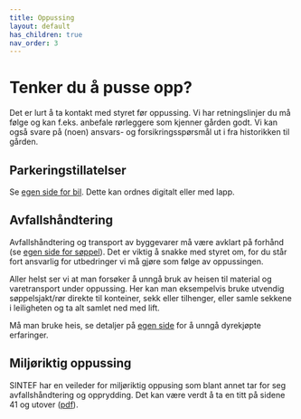 ```yaml
---
title: Oppussing
layout: default
has_children: true
nav_order: 3
---
```


# Tenker du å pusse opp?
Det er lurt å ta kontakt med styret før oppussing. Vi har retningslinjer du må følge og kan f.eks. anbefale rørleggere som kjenner gården godt. Vi kan også svare på (noen) ansvars- og forsikringsspørsmål ut i fra historikken til gården.

## Parkeringstillatelser
Se [egen side for bil](/bil#parkeringstillatelser-for-bakg%C3%A5rden). Dette kan ordnes digitalt eller med lapp.

## Avfallshåndtering
Avfallshåndtering og transport av byggevarer må være avklart på forhånd (se [egen side for søppel](/søppel)). 
Det er viktig å snakke med styret om, for du står fort ansvarlig for utbedringer vi må gjøre som følge av 
oppussingen. 

Aller helst ser vi at man forsøker å unngå bruk av heisen til material og varetransport under oppussing. Her kan man eksempelvis bruke utvendig søppelsjakt/rør direkte til konteiner, sekk eller tilhenger, eller samle sekkene i leiligheten og ta alt samlet ned med lift. 

Må man bruke heis, se detaljer på [egen side](/heis) for å unngå dyrekjøpte erfaringer.

## Miljøriktig oppussing
SINTEF har en veileder for miljøriktig oppusing som blant annet tar for seg avfallshåndtering og opprydding. Det kan være verdt å ta en titt på sidene 41 og utover ([pdf](https://www.sintef.no/globalassets/upload/byggforsk/forbrukerveileder_miljoriktig_oppussing.pdf)).
